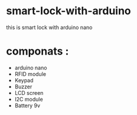 # smart-lock-with-arduino
this is smart lock with arduino nano 
<h1>componats : </h1>
<ul>
    <li>arduino nano</li>
    <li>RFID module</li>
    <li>Keypad</li>
    <liServo motor</li>
    <li>Buzzer</li>
    <li>LCD screen</li>
    <li>I2C module</li>
    <li>Battery 9v</li>
</ul>
